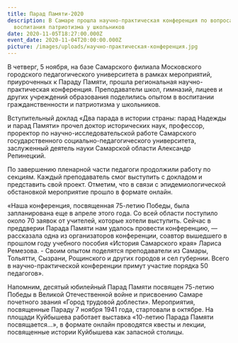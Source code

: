 ```yaml
---
title: Парад Памяти-2020
description: В Самаре прошла научно-практическая конференция по вопросам
  воспитания патриотизма у школьников
date: 2020-11-05T18:27:00.000Z
event_date: 2020-11-04T20:00:00.000Z
picture: /images/uploads/научно-практическая-конференция.jpg
---
```

В четверг, 5 ноября, на базе Самарского филиала Московского городского педагогического университета в рамках мероприятий, приуроченных к Параду Памяти, прошла региональная научно-практическая конференция. Преподаватели школ, гимназий, лицеев и других учреждений образования поделились опытом в воспитании гражданственности и патриотизма у школьников.

 

Вступительный доклад «Два парада в истории страны: парад Надежды и парад Памяти» прочел доктор исторических наук, профессор, проректор по научно-исследовательской работе Самарского государственного социально-педагогического университета, заслуженный деятель науки Самарской области Александр Репинецкий.

 

По завершению пленарной части педагоги продолжили работу по секциям. Каждый преподаватель смог выступить с докладом и представить свой проект. Отметим, что в связи с эпидемиологической обстановкой мероприятие прошло в формате онлайн.

 

«Наша конференция, посвященная 75-летию Победы, была запланирована еще в апреле этого года. Со всей области поступило около 70 заявок от учителей, которые хотели выступить. Сейчас в преддверии Парада Памяти нам удалось провести конференцию, — рассказала одна из организаторов конференции, соавтор вышедшего в прошлом году учебного пособия «История Самарского края» Лариса Ремезова. - Своим опытом поделятся преподаватели из Самары, Тольятти, Сызрани, Рощинского и других городов и сел губернии. Всего в научно-практической конференции примут участие порядка 50 педагогов».

 

Напомним, десятый юбилейный Парад Памяти посвящен 75-летию Победы в Великой Отечественной войне и присвоению Самаре почетного звания «Город трудовой доблести». Мероприятия, посвященные Параду 7 ноября 1941 года, стартовали в октябре. На площади Куйбышева работает выставка «10-летию Парада Памяти посвящается…», в формате онлайн проводятся квесты и лекции, посвященные истории Куйбышева как запасной столицы.